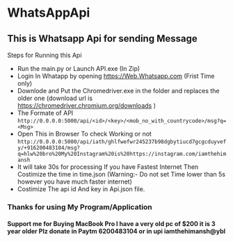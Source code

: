 # WhatsAppApi

## This is Whatsapp Api for sending Message
Steps for Running this Api
- Run the main.py or Launch API.exe (In Zip)
- Login In Whatapp by opening https://Web.Whatsapp.com (Frist Time only)
- Downlode and Put the Chromedriver.exe in the folder and replaces the older one (download url is https://chromedriver.chromium.org/downloads )
- The Formate of API ```http://0.0.0.0:5000/api/<id>/<key>/<mob_no_with_countrycode>/msg?q=<Msg>```
- Open This in Browser To check Working or not ```http://0.0.0.0:5000/api/iath/ghlfwefwr245237b98dgbytiucd7gcgcduyvefy/+916200483104/msg?q=hlw%20bro%20My%20Instagram%20is%20https://instagram.com/iamthehimansh```
- It will take 30s for processing If you have Fastest Internet Then Costimize the time in time.json (Warning:- Do not set Time lower than 5s however you have much faster internet)
- Costimize The api id And key in Api.json file.
### Thanks for using My Program/Application 

#### Support me for Buying MacBook Pro I have a very old pc of $200 it is 3 year older Plz donate in Paytm 6200483104 or in upi iamthehimansh@ybl
